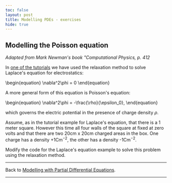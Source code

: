 ```yaml
---
toc: false
layout: post
title: Modelling PDEs - exercises
hide: true
---
```


## Modelling the Poisson equation

*Adapted from Mark Newman's book "Computational Physics, p. 412*

In [one of the tutorials](https://nu-cem.github.io/CompPhys/2021/08/02/Finite-Difference) we have used the relaxation method to solve Laplace's equation for electrostatics:

\begin{equation}
\nabla^2\phi = 0
\end{equation}

A more general form of this equation is Poisson's equation:

\begin{equation}
\nabla^2\phi = -\frac{\rho}{\epsilon_0},
\end{equation}

which governs the electric potential in the presence of charge density $\rho$.

Assume, as in the tutorial example for Laplace's equation, that there is a 1 meter square. However this time all four walls of the square at fixed at zero volts and that there are two 20cm x 20cm charged areas in the box. One charge has a density +1Cm$^{-2}$, the other has a density -1Cm$^{-2}$.

Modify the code for the Laplace's equation example to solve this problem using the relaxation method.

---

Back to [Modelling with Partial Differential Equations](https://nu-cem.github.io/CompPhys/2021/08/02/PDEs.html).

---
